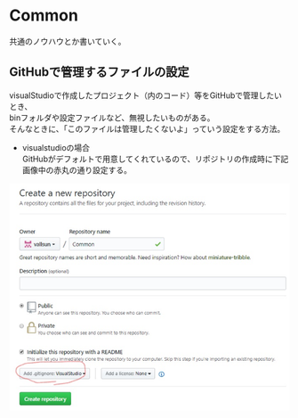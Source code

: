 # Common

共通のノウハウとか書いていく。

## GitHubで管理するファイルの設定
visualStudioで作成したプロジェクト（内のコード）等をGitHubで管理したいとき、  
binフォルダや設定ファイルなど、無視したいものがある。  
そんなときに、「このファイルは管理したくないよ」っていう設定をする方法。
- visualstudioの場合  
GitHubがデフォルトで用意してくれているので、リポジトリの作成時に下記画像中の赤丸の通り設定する。

![ignore設定VS](https://github.com/vallsun/Common/blob/master/Images/ignoreConfigration.jpg "ignore設定(VisualStudio)")

